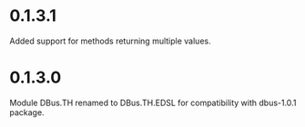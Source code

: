 # 0.1.3.1

Added support for methods returning multiple values.

# 0.1.3.0

Module DBus.TH renamed to DBus.TH.EDSL for compatibility with dbus-1.0.1 package.

